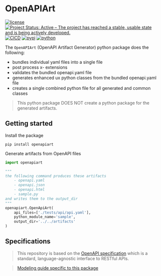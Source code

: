 # OpenAPIArt 

[![license](https://img.shields.io/badge/license-MIT-green.svg)](https://en.wikipedia.org/wiki/MIT_License)
[![Project Status: Active – The project has reached a stable, usable state and is being actively developed.](https://www.repostatus.org/badges/latest/active.svg)](https://www.repostatus.org/#active)
[![CICD](https://github.com/open-traffic-generator/openapiart/workflows/CICD/badge.svg)](https://github.com/open-traffic-generator/openapiart/actions)
[![pypi](https://img.shields.io/pypi/v/openapiart.svg)](https://pypi.org/project/openapiart)
[![python](https://img.shields.io/pypi/pyversions/snappi.svg)](https://pypi.python.org/pypi/snappi)


The `OpenAPIArt` (OpenAPI Artifact Generator) python package does the following:
- bundles individual yaml files into a single file
- post process x- extensions
- validates the bundled openapi.yaml file
- generates enhanced ux python classes from the bundled openapi.yaml file
- creates a single combined python file for all generated and common classes
> This python package DOES NOT create a python package for the generated artifacts.


## Getting started
Install the package
```
pip install openapiart
```

Generate artifacts from OpenAPI files
```python
import openapiart

""" 
the following command produces these artifacts
    - openapi.yaml
    - openapi.json
    - openapi.html
    - sample.py
and writes them to the output_dir
"""
openapiart.OpenApiArt(
    api_files=['./tests/api/api.yaml'], 
    python_module_name='sample', 
    output_dir='../../artifacts'
)
```

## Specifications
> This repository is based on the [OpenAPI specification](
https://github.com/OAI/OpenAPI-Specification/blob/master/versions/3.0.3.md) which is a standard, language-agnostic interface to RESTful APIs. 

> [Modeling guide specific to this package](../blob/main/MODELGUIDE.md)


